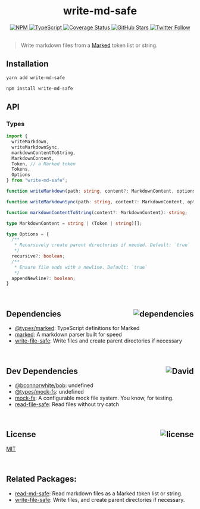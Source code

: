 <div align="center">
  <h1>write-md-safe</h1>
  <a href="https://npmjs.com/package/write-md-safe">
    <img alt="NPM" src="https://img.shields.io/npm/v/write-md-safe.svg">
  </a>
  <a href="https://github.com/bconnorwhite/write-md-safe">
    <img alt="TypeScript" src="https://img.shields.io/github/languages/top/bconnorwhite/write-md-safe.svg">
  </a>
  <a href="https://coveralls.io/github/bconnorwhite/write-md-safe?branch=master">
    <img alt="Coverage Status" src="https://img.shields.io/coveralls/github/bconnorwhite/write-md-safe.svg?branch=master">
  </a>
  <a href="https://github.com/bconnorwhite/write-md-safe">
    <img alt="GitHub Stars" src="https://img.shields.io/github/stars/bconnorwhite/write-md-safe?label=Stars%20Appreciated%21&style=social">
  </a>
  <a href="https://twitter.com/bconnorwhite">
    <img alt="Twitter Follow" src="https://img.shields.io/twitter/follow/bconnorwhite.svg?label=%40bconnorwhite&style=social">
  </a>
</div>

<br />

> Write markdown files from a [Marked](https://www.npmjs.com/package/marked) token list or string.

## Installation

```bash
yarn add write-md-safe
```

```bash
npm install write-md-safe
```

## API

### Types
```ts
import {
  writeMarkdown,
  writeMarkdownSync,
  markdownContentToString,
  MarkdownContent,
  Token, // a Marked token
  Tokens,
  Options
} from "write-md-safe";

function writeMarkdown(path: string, content?: MarkdownContent, options?: Options): Promise<void>;

function writeMarkdownSync(path: string, content?: MarkdownContent, options?: Options): void;

function markdownContentToString(content?: MarkdownContent): string;

type MarkdownContent = string | (Token | string)[];

type Options = {
  /**
   * Recursively create parent directories if needed. Default: `true`
   */
  recursive?: boolean;
  /**
   * Ensure file ends with a newline. Default: `true`
   */
  appendNewline?: boolean;
}
```

<br />

<h2>Dependencies<img align="right" alt="dependencies" src="https://img.shields.io/david/bconnorwhite/write-md-safe.svg"></h2>

- [@types/marked](https://www.npmjs.com/package/@types/marked): TypeScript definitions for Marked
- [marked](https://www.npmjs.com/package/marked): A markdown parser built for speed
- [write-file-safe](https://www.npmjs.com/package/write-file-safe): Write files and create parent directories if necessary

<br />

<h2>Dev Dependencies<img align="right" alt="David" src="https://img.shields.io/david/dev/bconnorwhite/write-md-safe.svg"></h2>

- [@bconnorwhite/bob](https://www.npmjs.com/package/@bconnorwhite/bob): undefined
- [@types/mock-fs](https://www.npmjs.com/package/@types/mock-fs): undefined
- [mock-fs](https://www.npmjs.com/package/mock-fs): A configurable mock file system.  You know, for testing.
- [read-file-safe](https://www.npmjs.com/package/read-file-safe): Read files without try catch

<br />

<h2>License <img align="right" alt="license" src="https://img.shields.io/npm/l/write-md-safe.svg"></h2>

[MIT](https://mit-license.org/)

<br />

## Related Packages:

- [read-md-safe](https://npmjs.com/package/read-md-safe): Read markdown files as a Marked token list or string.
- [write-file-safe](https://www.npmjs.com/package/write-file-safe): Write files, and create parent directories if necessary.
